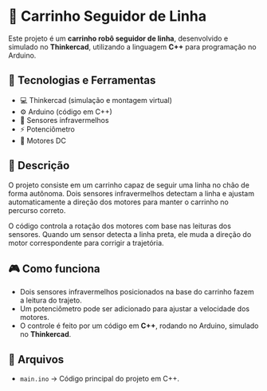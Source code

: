 # 🚗 Carrinho Seguidor de Linha

Este projeto é um **carrinho robô seguidor de linha**, desenvolvido e simulado no **Thinkercad**, utilizando a linguagem **C++** para programação no Arduino.

## 🔧 Tecnologias e Ferramentas
- 💻 Thinkercad (simulação e montagem virtual)
- ⚙️ Arduino (código em C++)
- 🔌 Sensores infravermelhos
- ⚡ Potenciômetro
- 🔩 Motores DC

## 📝 Descrição
O projeto consiste em um carrinho capaz de seguir uma linha no chão de forma autônoma. Dois sensores infravermelhos detectam a linha e ajustam automaticamente a direção dos motores para manter o carrinho no percurso correto.

O código controla a rotação dos motores com base nas leituras dos sensores. Quando um sensor detecta a linha preta, ele muda a direção do motor correspondente para corrigir a trajetória.

## 🎮 Como funciona
- Dois sensores infravermelhos posicionados na base do carrinho fazem a leitura do trajeto.
- Um potenciômetro pode ser adicionado para ajustar a velocidade dos motores.
- O controle é feito por um código em **C++**, rodando no Arduino, simulado no **Thinkercad**.

## 📂 Arquivos
- `main.ino` → Código principal do projeto em C++.

